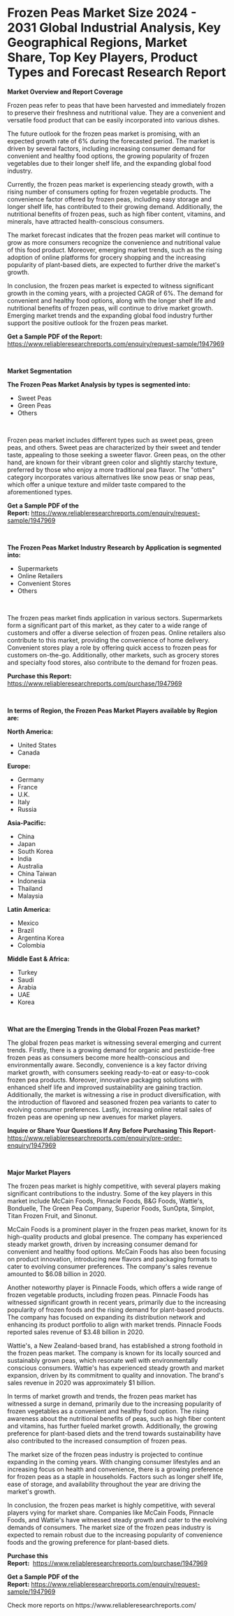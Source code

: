 <p><h1>Frozen Peas Market Size 2024 - 2031 Global Industrial Analysis, Key Geographical Regions, Market Share, Top Key Players, Product Types and Forecast Research Report</h1></p><p><strong>Market Overview and Report Coverage</strong></p>
<p><p>Frozen peas refer to peas that have been harvested and immediately frozen to preserve their freshness and nutritional value. They are a convenient and versatile food product that can be easily incorporated into various dishes.</p><p>The future outlook for the frozen peas market is promising, with an expected growth rate of 6% during the forecasted period. The market is driven by several factors, including increasing consumer demand for convenient and healthy food options, the growing popularity of frozen vegetables due to their longer shelf life, and the expanding global food industry.</p><p>Currently, the frozen peas market is experiencing steady growth, with a rising number of consumers opting for frozen vegetable products. The convenience factor offered by frozen peas, including easy storage and longer shelf life, has contributed to their growing demand. Additionally, the nutritional benefits of frozen peas, such as high fiber content, vitamins, and minerals, have attracted health-conscious consumers.</p><p>The market forecast indicates that the frozen peas market will continue to grow as more consumers recognize the convenience and nutritional value of this food product. Moreover, emerging market trends, such as the rising adoption of online platforms for grocery shopping and the increasing popularity of plant-based diets, are expected to further drive the market's growth.</p><p>In conclusion, the frozen peas market is expected to witness significant growth in the coming years, with a projected CAGR of 6%. The demand for convenient and healthy food options, along with the longer shelf life and nutritional benefits of frozen peas, will continue to drive market growth. Emerging market trends and the expanding global food industry further support the positive outlook for the frozen peas market.</p></p>
<p><strong>Get a Sample PDF of the Report:</strong> <a href="https://www.reliableresearchreports.com/enquiry/request-sample/1947969">https://www.reliableresearchreports.com/enquiry/request-sample/1947969</a></p>
<p>&nbsp;</p>
<p><strong>Market Segmentation</strong></p>
<p><strong>The Frozen Peas Market Analysis by types is segmented into:</strong></p>
<p><ul><li>Sweet Peas</li><li>Green Peas</li><li>Others</li></ul></p>
<p>&nbsp;</p>
<p><p>Frozen peas market includes different types such as sweet peas, green peas, and others. Sweet peas are characterized by their sweet and tender taste, appealing to those seeking a sweeter flavor. Green peas, on the other hand, are known for their vibrant green color and slightly starchy texture, preferred by those who enjoy a more traditional pea flavor. The "others" category incorporates various alternatives like snow peas or snap peas, which offer a unique texture and milder taste compared to the aforementioned types.</p></p>
<p><strong>Get a Sample PDF of the Report:</strong>&nbsp;<a href="https://www.reliableresearchreports.com/enquiry/request-sample/1947969">https://www.reliableresearchreports.com/enquiry/request-sample/1947969</a></p>
<p>&nbsp;</p>
<p><strong>The Frozen Peas Market Industry Research by Application is segmented into:</strong></p>
<p><ul><li>Supermarkets</li><li>Online Retailers</li><li>Convenient Stores</li><li>Others</li></ul></p>
<p>&nbsp;</p>
<p><p>The frozen peas market finds application in various sectors. Supermarkets form a significant part of this market, as they cater to a wide range of customers and offer a diverse selection of frozen peas. Online retailers also contribute to this market, providing the convenience of home delivery. Convenient stores play a role by offering quick access to frozen peas for customers on-the-go. Additionally, other markets, such as grocery stores and specialty food stores, also contribute to the demand for frozen peas.</p></p>
<p><strong>Purchase this Report:</strong>&nbsp; <a href="https://www.reliableresearchreports.com/purchase/1947969">https://www.reliableresearchreports.com/purchase/1947969</a></p>
<p>&nbsp;</p>
<p><strong>In terms of Region, the Frozen Peas Market Players available by Region are:</strong></p>
<p>
    <p> <strong> North America: </strong>
        <ul>
            <li>United States</li>
            <li>Canada</li>
        </ul>
        </p> 
    <p> <strong> Europe: </strong>
        <ul>
            <li>Germany</li>
            <li>France</li>
            <li>U.K.</li>
            <li>Italy</li>
            <li>Russia</li>
        </ul>
        </p> 
    <p> <strong> Asia-Pacific: </strong>
        <ul>
            <li>China</li>
            <li>Japan</li>
            <li>South Korea</li>
            <li>India</li>
            <li>Australia</li>
            <li>China Taiwan</li>
            <li>Indonesia</li>
            <li>Thailand</li>
            <li>Malaysia</li>
        </ul>
        </p> 
    <p> <strong> Latin America: </strong>
        <ul>
            <li>Mexico</li>
            <li>Brazil</li>
            <li>Argentina Korea</li>
            <li>Colombia</li>
        </ul>
        </p> 
    <p> <strong> Middle East & Africa: </strong>
        <ul>
            <li>Turkey</li>
            <li>Saudi</li>
            <li>Arabia</li>
            <li>UAE</li>
            <li>Korea</li>
        </ul>
    </p>
    </p>
<p>&nbsp;</p>
<p><strong>What are the Emerging Trends in the Global Frozen Peas market?</strong></p>
<p><p>The global frozen peas market is witnessing several emerging and current trends. Firstly, there is a growing demand for organic and pesticide-free frozen peas as consumers become more health-conscious and environmentally aware. Secondly, convenience is a key factor driving market growth, with consumers seeking ready-to-eat or easy-to-cook frozen pea products. Moreover, innovative packaging solutions with enhanced shelf life and improved sustainability are gaining traction. Additionally, the market is witnessing a rise in product diversification, with the introduction of flavored and seasoned frozen pea variants to cater to evolving consumer preferences. Lastly, increasing online retail sales of frozen peas are opening up new avenues for market players.</p></p>
<p><strong>Inquire or Share Your Questions If Any Before Purchasing This Report</strong>- <a href="https://www.reliableresearchreports.com/enquiry/pre-order-enquiry/1947969">https://www.reliableresearchreports.com/enquiry/pre-order-enquiry/1947969</a></p>
<p>&nbsp;</p>
<p><strong>Major Market Players</strong></p>
<p><p>The frozen peas market is highly competitive, with several players making significant contributions to the industry. Some of the key players in this market include McCain Foods, Pinnacle Foods, B&G Foods, Wattie's, Bonduelle, The Green Pea Company, Superior Foods, SunOpta, Simplot, Titan Frozen Fruit, and Sinonut. </p><p>McCain Foods is a prominent player in the frozen peas market, known for its high-quality products and global presence. The company has experienced steady market growth, driven by increasing consumer demand for convenient and healthy food options. McCain Foods has also been focusing on product innovation, introducing new flavors and packaging formats to cater to evolving consumer preferences. The company's sales revenue amounted to $6.08 billion in 2020.</p><p>Another noteworthy player is Pinnacle Foods, which offers a wide range of frozen vegetable products, including frozen peas. Pinnacle Foods has witnessed significant growth in recent years, primarily due to the increasing popularity of frozen foods and the rising demand for plant-based products. The company has focused on expanding its distribution network and enhancing its product portfolio to align with market trends. Pinnacle Foods reported sales revenue of $3.48 billion in 2020.</p><p>Wattie's, a New Zealand-based brand, has established a strong foothold in the frozen peas market. The company is known for its locally sourced and sustainably grown peas, which resonate well with environmentally conscious consumers. Wattie's has experienced steady growth and market expansion, driven by its commitment to quality and innovation. The brand's sales revenue in 2020 was approximately $1 billion.</p><p>In terms of market growth and trends, the frozen peas market has witnessed a surge in demand, primarily due to the increasing popularity of frozen vegetables as a convenient and healthy food option. The rising awareness about the nutritional benefits of peas, such as high fiber content and vitamins, has further fueled market growth. Additionally, the growing preference for plant-based diets and the trend towards sustainability have also contributed to the increased consumption of frozen peas.</p><p>The market size of the frozen peas industry is projected to continue expanding in the coming years. With changing consumer lifestyles and an increasing focus on health and convenience, there is a growing preference for frozen peas as a staple in households. Factors such as longer shelf life, ease of storage, and availability throughout the year are driving the market's growth.</p><p>In conclusion, the frozen peas market is highly competitive, with several players vying for market share. Companies like McCain Foods, Pinnacle Foods, and Wattie's have witnessed steady growth and cater to the evolving demands of consumers. The market size of the frozen peas industry is expected to remain robust due to the increasing popularity of convenience foods and the growing preference for plant-based diets.</p></p>
<p><strong>Purchase this Report:</strong>&nbsp;&nbsp;<a href="https://www.reliableresearchreports.com/purchase/1947969">https://www.reliableresearchreports.com/purchase/1947969</a></p>
<p></p>
<p><strong>Get a Sample PDF of the Report:</strong>&nbsp;<a href="https://www.reliableresearchreports.com/enquiry/request-sample/1947969">https://www.reliableresearchreports.com/enquiry/request-sample/1947969</a></p>
<p>Check more reports on https://www.reliableresearchreports.com/</p>